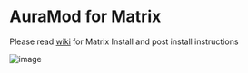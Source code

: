 
# AuraMod for Matrix

Please read [wiki](https://github.com/jojobrogess/skin.auramod/wiki) for Matrix Install  and post install instructions 

![image](https://user-images.githubusercontent.com/21133858/119548063-d2253d80-bd63-11eb-8db7-a1d6062788b2.png)
